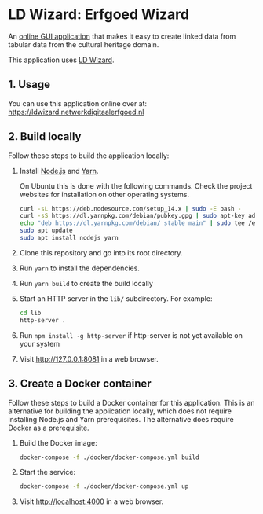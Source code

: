 # LD Wizard: Erfgoed Wizard

An [online GUI application](https://ldwizard.netwerkdigitaalerfgoed.nl) that makes it easy to create linked data from tabular data
from the cultural heritage domain.

This application uses [LD Wizard](https://github.com/netwerk-digitaal-erfgoed/LDWizard).

## 1. Usage

You can use this application online over at: https://ldwizard.netwerkdigitaalerfgoed.nl

## 2. Build locally

Follow these steps to build the application locally:

1. Install [Node.js](https://nodejs.org) and [Yarn](https://yarnpkg.com).

   On Ubuntu this is done with the following commands. Check the project
   websites for installation on other operating systems.

   ```sh
   curl -sL https://deb.nodesource.com/setup_14.x | sudo -E bash -
   curl -sS https://dl.yarnpkg.com/debian/pubkey.gpg | sudo apt-key add -
   echo "deb https://dl.yarnpkg.com/debian/ stable main" | sudo tee /etc/apt/sources.list.d/yarn.list
   sudo apt update
   sudo apt install nodejs yarn
   ```

2. Clone this repository and go into its root directory.

3. Run `yarn` to install the dependencies.

4. Run `yarn build` to create the build locally

5. Start an HTTP server in the `lib/` subdirectory.  For example:

   ```sh
   cd lib
   http-server .
   ```
6. Run `npm install -g http-server` if http-server is not yet available on your system

7. Visit <http://127.0.0.1:8081> in a web browser.

## 3. Create a Docker container

Follow these steps to build a Docker container for this application.  This is an alternative for building the application locally, which does not require installing Node.js and Yarn prerequisites.  The alternative does require Docker as a prerequisite.

1. Build the Docker image:

   ```sh
   docker-compose -f ./docker/docker-compose.yml build
   ```

2. Start the service:

   ```sh
   docker-compose -f ./docker/docker-compose.yml up
   ```

3. Visit <http://localhost:4000> in a web browser.
